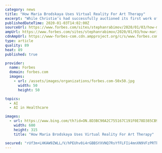 ```yaml
---
category: news
title: "How Maria Brodskaya Uses Virtual Reality For Art Therapy"
excerpt: "While Christie’s had successfully auctioned its first work of art by Artificial Intelligence, the entire Strasbourg Biennale was dedicated to the plight of arts in the digital age. Beyond the commercial hype, practical possibilities of virtual reality, extended reality, augmented reality and other realities appear infinite. Recently ..."
publishedDateTime: 2020-01-03T14:02:00Z
sourceUrl: https://www.forbes.com/sites/stephanrabimov/2020/01/03/how-maria-brodskaya-uses-virtual-reality-for-art-therapy/
ampUrl: https://www.forbes.com/sites/stephanrabimov/2020/01/03/how-maria-brodskaya-uses-virtual-reality-for-art-therapy/amp/
cdnAmpUrl: https://www-forbes-com.cdn.ampproject.org/c/s/www.forbes.com/sites/stephanrabimov/2020/01/03/how-maria-brodskaya-uses-virtual-reality-for-art-therapy/amp/
type: article
quality: 89
heat: 89
published: true

provider:
  name: Forbes
  domain: forbes.com
  images:
    - url: /assets/images/organizations/forbes.com-50x50.jpg
      width: 50
      height: 50

topics:
  - AI
  - AI in Healthcare

images:
  - url: https://www.bing.com/th?id=ON.8D3BC90A2C755167C191F0E78D385CB9
    width: 600
    height: 315
    title: "How Maria Brodskaya Uses Virtual Reality For Art Therapy"

secured: "rUf3m+LHKAW9ZWLL/V/hPEUhv0i4rGBBSYXVNQ7RsYfFLFIi4mnXN9VFzPRTk50+Ii+YQ4tPdHatLJO6xf2Jz9amxudiBmJs25XkD4b3PBOEJggYU8Ho/W/vGUO2npnS94oRAjxgKNUqOUNa3IPbqFRbVofMeRFOhDudZ2VPSeLDEmOz3MxXfntHGE246koqDkTa0QEZgf1rl8bY5mQ/blXNuTtAHF+4RC1BjSzc1lnteW35cVMEpXBCqrWTI9OKevI080gIBc6rOcu47lAKeg==;cpduUUn3Q0IRI9VNx+khXw=="
---
```



